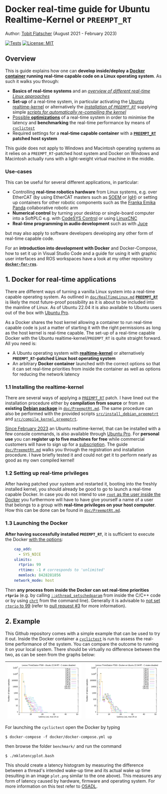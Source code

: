 # Docker real-time guide for Ubuntu Realtime-Kernel or `PREEMPT_RT`

Author: [Tobit Flatscher](https://github.com/2b-t) (August 2021 - February 2023)

[![Tests](https://github.com/2b-t/docker-realtime/actions/workflows/run-tests.yml/badge.svg)](https://github.com/2b-t/docker-realtime/actions/workflows/run-tests.yml) [![License: MIT](https://img.shields.io/badge/License-MIT-yellow.svg)](https://opensource.org/licenses/MIT)



## Overview

This is guide explains how one can **develop inside/deploy a [Docker container](https://www.docker.com/) running real-time capable code on a Linux operating system**. As such it walks you through:

- **Basics of real-time systems** and an [*overview of different real-time Linux approaches*](./doc/RealTimeLinux.md)
- **Set-up** of a real-time system, in particular activating the [Ubuntu realtime-kernel](https://ubuntu.com/blog/real-time-ubuntu-is-now-generally-available) or alternatively the [*installation of `PREEMPT_RT`*](./doc/PreemptRt.md) supplying simple [*scripts for automatically re-compiling the kernel*](./src/compile_kernel_preemptrt)
- [Possible **optimizations**](./doc/RealTimeOptimizations.md) of a real-time system in order to minimise the latency and **benchmarking** the real-time performance by means of [`cyclictest`](https://wiki.linuxfoundation.org/realtime/documentation/howto/tools/cyclictest/start)
- Required settings for a **real-time capable container** with a **[`PREEMPT_RT`](https://wiki.linuxfoundation.org/realtime/start) patched host system**

This guide does not apply to Windows and Macintosh operating systems as it relies on a `PREEMPT_RT`-patched host system and Docker on Windows and Macintosh actually runs with a light-weight virtual machine in the middle.

### Use-cases

This can be useful for several different applications, in particular:

- Controlling **real-time robotics hardware** from Linux systems, e.g. over EtherCAT (by using EtherCAT masters such as [SOEM](https://github.com/OpenEtherCATsociety/SOEM) or [IgH](https://etherlab.org/en/ethercat/)) or setting up containers for other robotic components such as the [Franka Emika Panda](https://www.franka.de/) collaborative robotic arm
- **Numerical control** by turning your desktop or single-board computer into a SoftPLC e.g. with [CodeSYS Control](https://www.codesys.com/products/codesys-runtime/control.html) or using [LinuxCNC](http://linuxcnc.org/)
- **Real-time programming in audio development** such as with [Juce](https://juce.com/discover/stories/real-time-programming-in-audio-development)

but may also apply to software developers developing any other form of real-time capable code.

For an **introduction into development with Docker** and Docker-Compose, how to set it up in Visual Studio Code and a guide for using it with graphic user interfaces and ROS workspaces have a look at my other repository [**`docker-for-ros`**](https://github.com/2b-t/docker-for-ros).



## 1. Docker for real-time applications

There are different ways of turning a vanilla Linux system into a real-time capable operating system. As outlined in [`doc/RealTimeLinux.md`](./doc/RealTimeLinux.md) **[`PREEMPT_RT`](https://wiki.linuxfoundation.org/realtime/start)** is likely the most future-proof possibility as it is about to be included into the mainline of Linux. As of Ubuntu 22.04 it is also available to Ubuntu users out of the box with [Ubuntu Pro](https://ubuntu.com/pro).

As a Docker shares the host kernel allowing a container to run real-time capable code is just a matter of starting it with the right permissions as long as the host kernel is real-time capable. The set-up of a real-time capable Docker with the Ubuntu realtime-kernel/`PREEMPT_RT` is quite straight forward. All you need is:

- A Ubuntu operating system with [**realtime-kernel**](https://ubuntu.com/blog/real-time-ubuntu-is-now-generally-available) or alternatively **`PREEMPT_RT`-patched Linux host operating system**
- An arbitrary **Docker container** launched with the correct options so that it can set real-time priorities from inside the container as well as options for reducing the network latency

### 1.1 Installing the realtime-kernel

There are several ways of applying a [`PREEMPT_RT`](https://wiki.linuxfoundation.org/realtime/start) patch. I have lined out the installation procedure either by **compilation from source** or from an **existing [Debian package](https://packages.debian.org/buster/linux-image-rt-amd64)** in [`doc/PreemptRt.md`](./doc//PreemptRt.md). The same procedure can also be performed with the provided scripts [`src/install_debian_preemptrt`](./src/install_debian_preemptrt) and [`src/compile_kernel_preemptrt`](./src/compile_kernel_preemptrt).

[Since February 2023](https://ubuntu.com/blog/real-time-ubuntu-is-now-generally-available) an Ubuntu realtime-kernel, that can be installed with a few console commands, is also available through [Ubuntu Pro](https://ubuntu.com/pro). For **personal use** you can **register up to five machines for free** while commercial customers will have to sign up for a [subscription](https://ubuntu.com/pro/subscribe). The guide  [`doc/PreemptRt.md`](./doc//PreemptRt.md) walks you through the registration and installation procedure. I have briefly tested it and could not get it to perform nearly as good as my own compiled kernel!

### 1.2 Setting up real-time privileges

After having patched your system and restarted it, booting into the freshly installed kernel, you should already be good to go to launch a real-time capable Docker. In case you do not intend to use [`root` as the user inside the Docker](https://medium.com/jobteaser-dev-team/docker-user-best-practices-a8d2ca5205f4) you furthermore will have to have give yourself a name of a user that belongs to a group with **real-time privileges on your host computer**. How this can be done can be found in [`doc/PreemptRt.md`](./doc/PreemptRt.md).

### 1.3 Launching the Docker

**After having successfully installed `PREEMPT_RT`**, it is sufficient to execute the Docker [with the options](https://docs.docker.com/engine/reference/run/#runtime-privilege-and-linux-capabilities):

```yaml
    cap_add:
      - SYS_NICE
    ulimits:
      rtprio: 99
      rttime: -1 # corresponds to 'unlimited'
      memlock: 8428281856
    network_mode: host
```

Then **any process from inside the Docker can set real-time priorities `rtprio`** (e.g. by calling [`::pthread_setschedparam`](https://man7.org/linux/man-pages/man3/pthread_getschedparam.3.html) from inside the C/C++ code or by using [`chrt`](https://askubuntu.com/a/51285) from the command line). Generally it is advisable to [not set `rtprio` to 99](https://github.com/ros2-realtime-demo/pendulum/blob/rolling/docs/real_time_linux.md#setting-permissions-for-the-scheduler) (refer to [pull request #3](https://github.com/2b-t/docker-realtime/pull/3#issuecomment-1296926347) for more information).



## 2. Example

This Github repository comes with a simple example that can be used to try it out. Inside the Docker container a [`cyclictest`](https://wiki.linuxfoundation.org/realtime/documentation/howto/tools/cyclictest/start) is run to assess the real-time performance of the system. You can compare the outcome to running it on your local system. There should be virtually no difference between the two, as can be seen from the graphs below:

| ![On host operating system](media/p500_rt_cstates_off.png) | ![Inside Docker](media/p500_rt_docker_cstates_off.png) |
| ---------------------------------------------------------- | ------------------------------------------------------ |

For launching the `cyclictest` open the Docker by typing

```shell
$ docker-compose -f docker/docker-compose.yml up
```

then browse the folder `benchmark/` and run the command

```shell
$ ./mklatencyplot.bash
```

This should create a latency histogram by measuring the difference between a thread's intended wake-up time and its actual wake up time (resulting in an image `plot.png` similar to the one above). This measures any form of latency caused by hardware, firmware and operating system. For more information on this test refer to [OSADL](https://www.osadl.org/Create-a-latency-plot-from-cyclictest-hi.bash-script-for-latency-plot.0.html).
